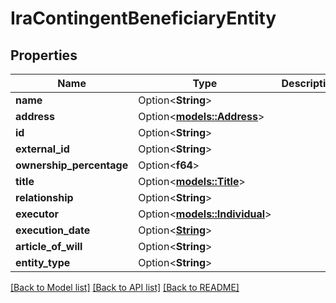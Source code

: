 # IraContingentBeneficiaryEntity

## Properties

Name | Type | Description | Notes
------------ | ------------- | ------------- | -------------
**name** | Option<**String**> |  | [optional]
**address** | Option<[**models::Address**](Address.md)> |  | [optional]
**id** | Option<**String**> |  | [optional]
**external_id** | Option<**String**> |  | [optional]
**ownership_percentage** | Option<**f64**> |  | [optional]
**title** | Option<[**models::Title**](Title.md)> |  | [optional]
**relationship** | Option<**String**> |  | [optional]
**executor** | Option<[**models::Individual**](Individual.md)> |  | [optional]
**execution_date** | Option<[**String**](string.md)> |  | [optional]
**article_of_will** | Option<**String**> |  | [optional]
**entity_type** | Option<**String**> |  | [optional]

[[Back to Model list]](../README.md#documentation-for-models) [[Back to API list]](../README.md#documentation-for-api-endpoints) [[Back to README]](../README.md)


